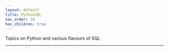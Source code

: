 ```yaml
---
layout: default
title: PythonSQL
nav_order: 10
has_children: true
---
```


Topics on Python and various flavours of SQL

---